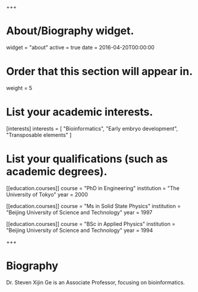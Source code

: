 +++
# About/Biography widget.
widget = "about"
active = true
date = 2016-04-20T00:00:00

# Order that this section will appear in.
weight = 5

# List your academic interests.
[interests]
  interests = [
    "Bioinformatics",
    "Early embryo development",
    "Transposable elements"
  ]

# List your qualifications (such as academic degrees).
[[education.courses]]
  course = "PhD in Engineering"
  institution = "The University of Tokyo"
  year = 2000

[[education.courses]]
  course = "Ms in Solid State Physics"
  institution = "Beijing University of Science and Technology"
  year = 1997

[[education.courses]]
  course = "BSc in Applied Physics"
  institution = "Beijing University of Science and Technology"
  year = 1994
 
+++

# Biography

Dr. Steven Xijin Ge is an Associate Professor, focusing on bioinformatics.
